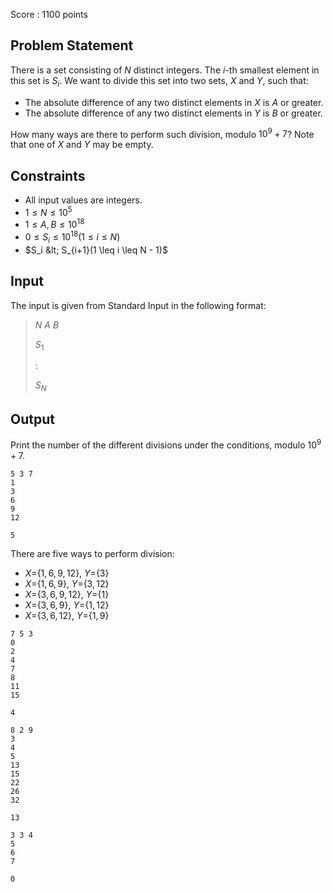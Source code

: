 Score : $1100$ points

## Problem Statement

There is a set consisting of $N$ distinct integers. The $i$-th smallest element in this set is $S_i$. We want to divide this set into two sets, $X$ and $Y$, such that:

- The absolute difference of any two distinct elements in $X$ is $A$ or greater.
- The absolute difference of any two distinct elements in $Y$ is $B$ or greater.

How many ways are there to perform such division, modulo $10^9 + 7$? Note that one of $X$ and $Y$ may be empty.

## Constraints

- All input values are integers.
- $1 \leq N \leq 10^5$
- $1 \leq A , B \leq 10^{18}$
- $0 \leq S_i \leq 10^{18}(1 \leq i \leq N)$
- $S_i &lt; S_{i+1}(1 \leq i \leq N - 1)$

## Input

The input is given from Standard Input in the following format:

> $N$ $A$ $B$
> 
> $S_1$
> 
> :
> 
> $S_N$

## Output

Print the number of the different divisions under the conditions, modulo $10^9 + 7$.

```input1
5 3 7
1
3
6
9
12
```

```output1
5
```

There are five ways to perform division:

- $X=${$1,6,9,12$}, $Y=${$3$}
- $X=${$1,6,9$}, $Y=${$3,12$}
- $X=${$3,6,9,12$}, $Y=${$1$}
- $X=${$3,6,9$}, $Y=${$1,12$}
- $X=${$3,6,12$}, $Y=${$1,9$}

```input2
7 5 3
0
2
4
7
8
11
15
```

```output2
4
```

```input3
8 2 9
3
4
5
13
15
22
26
32
```

```output3
13
```

```input4
3 3 4
5
6
7
```

```output4
0
```